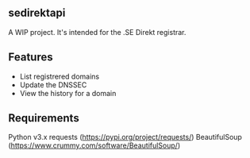 sedirektapi
-----

A WIP project. It's intended for the .SE Direkt registrar.

## Features
 * List registrered domains
 * Update the DNSSEC
 * View the history for a domain

## Requirements
Python v3.x
requests (https://pypi.org/project/requests/)
BeautifulSoup (https://www.crummy.com/software/BeautifulSoup/)

